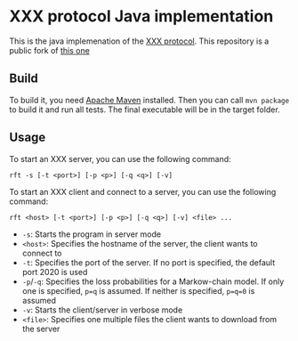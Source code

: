 # XXX protocol Java implementation

This is the java implemenation of the [XXX protocol](https://rfc.lennardn.xyz). This repository is a public fork of [this one](https://gitlab.lrz.de/ga96xic/xxx-protocol)

## Build

To build it, you need [Apache Maven](https://maven.apache.org) installed. Then you can call `mvn package` to build it and run all tests. The final executable will be in the target folder.

## Usage

To start an XXX server, you can use the following command:

```
rft -s [-t <port>] [-p <p>] [-q <q>] [-v]
```

To start an XXX client and connect to a server, you can use the following
command:

```
rft <host> [-t <port>] [-p <p>] [-q <q>] [-v] <file> ...
```

* `-s`: Starts the program in server mode
* `<host>`: Specifies the hostname of the server, the client wants to connect to
* `-t`: Specifies the port of the server. If no port is specified, the default
  port 2020 is used
* `-p`/`-q`: Specifies the loss probabilities for a Markow-chain model. If only
  one is specified, `p=q` is assumed. If neither is specified, `p=q=0` is
  assumed
* `-v`: Starts the client/server in verbose mode
* `<file>`: Specifies one multiple files the client wants to download from the
  server
